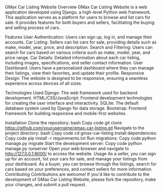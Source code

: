 GMax Car Listing Website
Overview
GMax Car Listing Website is a web application developed using Django, a high-level Python web framework. This application serves as a platform for users to browse and list cars for sale. It provides features for both buyers and sellers, facilitating the buying and selling process of cars.

Features
User Authentication: Users can sign up, log in, and manage their accounts.
Car Listing: Sellers can list cars for sale, providing details such as make, model, year, price, and description.
Search and Filtering: Users can search for cars based on various criteria such as make, model, year, and price range.
Car Details: Detailed information about each car listing, including images, specifications, and seller contact information.
User Dashboard: Users have a personalized dashboard where they can manage their listings, view their favorites, and update their profile.
Responsive Design: The website is designed to be responsive, ensuring a seamless experience across devices of all sizes.

Technologies Used
Django: The web framework used for backend development.
HTML/CSS/JavaScript: Frontend development technologies for creating the user interface and interactivity.
SQLite: The default database system used by Django for data storage.
Bootstrap: Frontend framework for building responsive and mobile-first websites.

Installation
Clone the repository:
bash
Copy code
git clone https://github.com/yourusername/gmax-car-listing.git
Navigate to the project directory:
bash
Copy code
cd gmax-car-listing
Install dependencies:
Copy code
pip install -r requirements.txt
Run migrations:
Copy code
python manage.py migrate
Start the development server:
Copy code
python manage.py runserver
Open your web browser and navigate to http://127.0.0.1:8000/ to access the website.
Usage
As a seller, you can sign up for an account, list your cars for sale, and manage your listings from your dashboard.
As a buyer, you can browse through the listings, search for cars based on your preferences, and contact sellers for more information.
Contributing
Contributions are welcome! If you'd like to contribute to the development of GMax Car Listing Website, please fork the repository, make your changes, and submit a pull request.
